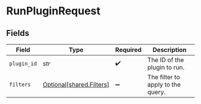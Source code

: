 # RunPluginRequest


## Fields

| Field                                                      | Type                                                       | Required                                                   | Description                                                |
| ---------------------------------------------------------- | ---------------------------------------------------------- | ---------------------------------------------------------- | ---------------------------------------------------------- |
| `plugin_id`                                                | *str*                                                      | :heavy_check_mark:                                         | The ID of the plugin to run.                               |
| `filters`                                                  | [Optional[shared.Filters]](../../models/shared/filters.md) | :heavy_minus_sign:                                         | The filter to apply to the query.                          |